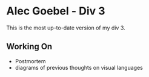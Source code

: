 # Alec Goebel - Div 3

This is the most up-to-date version of my div 3.

## Working On
 * Postmortem
 * diagrams of previous thoughts on visual languages
